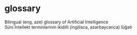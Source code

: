 # glossary
Bilingual (eng, aze) glossary of Artificial Intelligence  
Süni İntellekt terminlərinin ikidilli (ingiliscə, azərbaycanca) lüğəti
